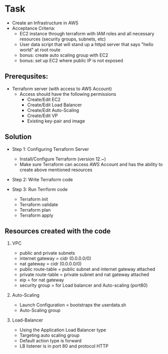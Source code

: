 # Task

- Create an Infrastructure in AWS 
- Acceptance Criteria:     
    - EC2 instance through terraform with IAM roles and all necessary resources (security groups, subnets, etc)   
    - User data script that will stand up a httpd server that says "hello world" at root route    
    - bonus: create auto scaling group with EC2  
    - bonus: set up EC2 where public IP is not exposed  


## Prerequsites: 

- Terraform server (with access to AWS Account)
    - Access should have the following permissions
        - Create/Edit EC2 
        - Create/Edit Load Balancer
        - Create/Edit Auto-Scaling
        - Create/Edit VP
        - Existing key-pair and image

## Solution 

- Step 1: Configuring Terraform Server 

    - Install/Configure Terraform (version 12.~) 
    - Make sure Terraform can access AWS Account and has the ability to create above mentioned resources


- Step 2: Write Terraform code 

- Step 3: Run Terrform code 

    - Terraform init
    - Terraform validate
    - Terraform plan
    - Terraform apply

## Resources created with the code

1. VPC
    - public and private subnets
    - internet gateway = cidr (0.0.0.0/0)
    - nat gateway      = cidr (0.0.0.0/0)
    - public route-table = public subnet and internet gateway attached
    - private route-table = private subnet and nat gateway attached
    - eip = for nat gateway
    - security group = for Load balancer and Auto-scaling (port80)

2. Auto-Scaling
    - Launch Configuration = bootstraps the userdata.sh
    - Auto-Scaling group   

3. Load-Balancer
    - Using the Application Load Balancer type
    - Targeting auto scaling group
    - Default action type is forward
    - LB listener is in port 80 and protocol HTTP
